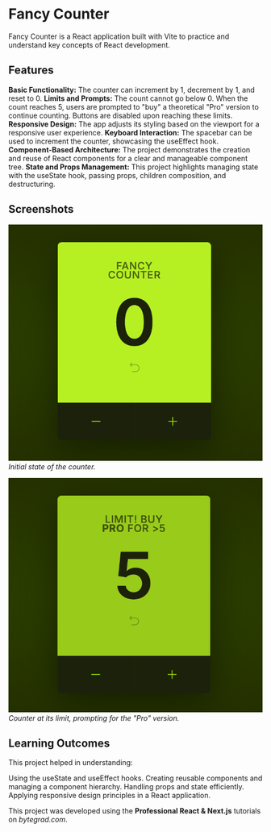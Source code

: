 # Fancy Counter

Fancy Counter is a React application built with Vite to practice and understand key concepts of React development.

## Features

**Basic Functionality:** The counter can increment by 1, decrement by 1, and reset to 0.
**Limits and Prompts:** The count cannot go below 0. When the count reaches 5, users are prompted to "buy" a theoretical "Pro" version to continue counting. Buttons are disabled upon reaching these limits.
**Responsive Design:** The app adjusts its styling based on the viewport for a responsive user experience.
**Keyboard Interaction:** The spacebar can be used to increment the counter, showcasing the useEffect hook.
**Component-Based Architecture:** The project demonstrates the creation and reuse of React components for a clear and manageable component tree.
**State and Props Management:** This project highlights managing state with the useState hook, passing props, children composition, and destructuring.

## Screenshots

![Counter Initial State](public/assets/initial-state-screenshot.png)
_Initial state of the counter._

![Counter at Limit](public/assets/limit-screenshot.png)
_Counter at its limit, prompting for the "Pro" version._

## Learning Outcomes

This project helped in understanding:

Using the useState and useEffect hooks.
Creating reusable components and managing a component hierarchy.
Handling props and state efficiently.
Applying responsive design principles in a React application.

This project was developed using the **Professional React & Next.js** tutorials on _bytegrad.com_.
